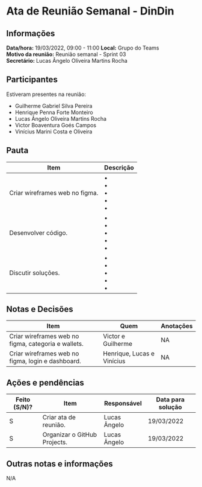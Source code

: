 # Ata de Reunião Semanal - DinDin

## Informações
**Data/hora:** 19/03/2022, 09:00 - 11:00
**Local:** Grupo do Teams  
**Motivo da reunião:** Reunião semanal - Sprint 03  
**Secretário:** Lucas Ângelo Oliveira Martins Rocha

## Participantes
Estiveram presentes na reunião:
- Guilherme Gabriel Silva Pereira
- Henrique Penna Forte Monteiro
- Lucas Ângelo Oliveira Martins Rocha
- Victor Boaventura Goés Campos
- Vinícius Marini Costa e Oliveira

## Pauta

Item | Descrição
---- | ----
Criar wireframes web no figma. | • <br>• <br>• <br>• <br>• 
Desenvolver código. | • <br>• <br>• <br>• <br>• 
Discutir soluções. | • <br>• <br>• <br>• <br>• 

## Notas e Decisões
Item | Quem | Anotações |
---- | ---- | ---- |
Criar wireframes web no figma, categoria e wallets. | Victor e Guilherme  | NA |
Criar wireframes web no figma, login e dashboard. | Henrique, Lucas e Vinícius  | NA |


## Ações e pendências
| Feito (S/N)? | Item | Responsável | Data para solução |
| ---- | ---- | ---- | ---- |
| S | Criar ata de reunião. | Lucas Ângelo | 19/03/2022 |
| S | Organizar o GitHub Projects. | Lucas Ângelo | 19/03/2022 |

## Outras notas e informações
N/A

